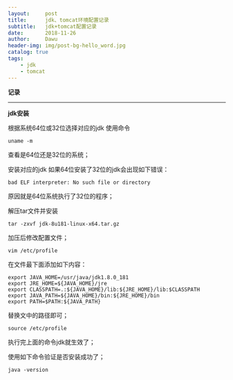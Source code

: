 ```yaml
---
layout:     post
title:      jdk、tomcat环境配置记录
subtitle:   jdk+tomcat配置记录
date:       2018-11-26
author:     Dawu
header-img: img/post-bg-hello_word.jpg
catalog: true
tags:
    - jdk
    - tomcat
---
```

**记录**

---

**jdk安装**

根据系统64位或32位选择对应的jdk 使用命令

```
uname -m
```

查看是64位还是32位的系统；

安装对应的jdk 如果64位安装了32位的jdk会出现如下错误：

```
bad ELF interpreter: No such file or directory
```

原因就是64位系统执行了32位的程序；

解压tar文件并安装

```
tar -zxvf jdk-8u181-linux-x64.tar.gz
```

加压后修改配置文件；

```
vim /etc/profile 
```

在文件最下面添加如下内容：

```
export JAVA_HOME=/usr/java/jdk1.8.0_181
export JRE_HOME=${JAVA_HOME}/jre
export CLASSPATH=.:${JAVA_HOME}/lib:${JRE_HOME}/lib:$CLASSPATH
export JAVA_PATH=${JAVA_HOME}/bin:${JRE_HOME}/bin
export PATH=$PATH:${JAVA_PATH}
```

替换文中的路径即可；

```
source /etc/profile 
```

执行完上面的命令jdk就生效了；

使用如下命令验证是否安装成功了；

```
java -version
```